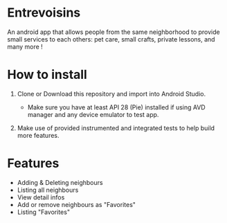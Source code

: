 # Entrevoisins

An android app that allows people from the same neighborhood to provide small services to each others: pet care, small crafts, private lessons, and many more !

# How to install
1. Clone or Download this repository and import into Android Studio.
    - Make sure you have at least API 28 (Pie) installed if using AVD manager and any device emulator to test app.

2. Make use of provided instrumented and integrated tests to help build more features.

# Features

- Adding & Deleting neighbours
- Listing all neighbours
- View detail infos
- Add or remove neighbours as "Favorites"
- Listing "Favorites"